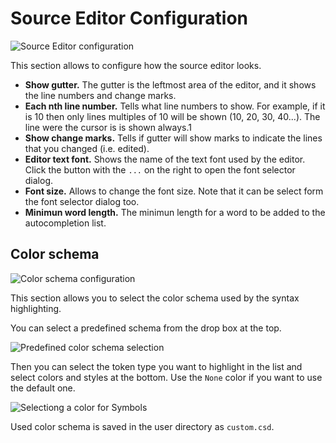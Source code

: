 # Source Editor Configuration #

![Source Editor configuration](images/cfg-editor.png)

This section allows to configure how the source editor looks.

* **Show gutter.**  The gutter is the leftmost area of the editor, and it shows
  the line numbers and change marks.
* **Each nth line number.**  Tells what line numbers to show.  For example, if
  it is 10 then only lines multiples of 10 will be shown (10, 20, 30, 40...).
  The line were the cursor is is shown always.1
* **Show change marks.**  Tells if gutter will show marks to indicate the lines
  that you changed (i.e. edited).
* **Editor text font.**  Shows the name of the text font used by the editor.
  Click the button with the `...` on the right to open the font selector dialog.
* **Font size.**  Allows to change the font size.  Note that it can be select
  form the font selector dialog too.
* **Minimun word length.**  The minimun length for a word to be added to the
  autocompletion list.

## Color schema ##

![Color schema configuration](images/cfg-color.png)

This section allows you to select the color schema used by the syntax
highlighting.

You can select a predefined schema from the drop box at the top.

![Predefined color schema selection](images/cfg-color-schema.png)

Then you can select the token type you want to highlight in the list and
select colors and styles at the bottom.  Use the `None` color if you want
to use the default one.

![Selectiong a color for Symbols](images/cfg-color-select.png)

Used color schema is saved in the user directory as `custom.csd`.
